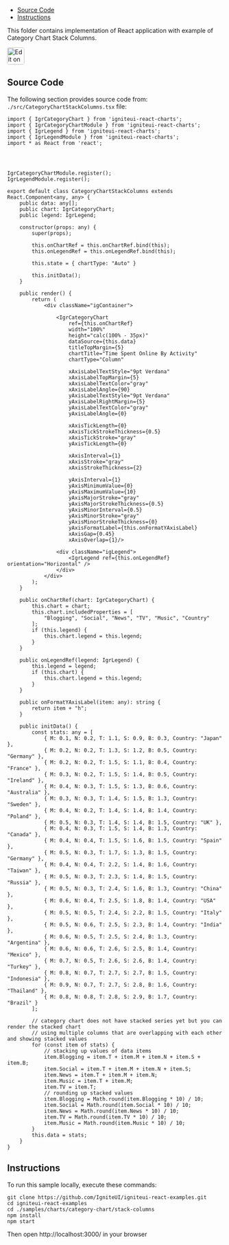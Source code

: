 <!-- NOTE: do not change this file because it will be auto re-generated from template file: -->
<!-- https://github.com/IgniteUI/igniteui-react-examples/tree/master/templates/sample/ReadMe.md -->

<!-- ## Table of Contents -->
<!-- - [Sample Preview](#Sample-Preview) -->
- [Source Code](#Source-Code)
- [Instructions](#Instructions)

This folder contains implementation of React application with example of Category Chart Stack Columns.
<!-- in the Category Chart component -->
<!-- [Category Chart](https://infragistics.com/Reactsite/components/category-chart.html) -->

<html lang="en" xmlns="http://www.w3.org/1999/xhtml">
    <body>
        <a target="_blank" href="https://codesandbox.io/s/github/IgniteUI/igniteui-react-examples/tree/master/samples/charts/category-chart/stack-columns?fontsize=14&hidenavigation=1&theme=dark&view=preview&file=/src/CategoryChartStackColumns.tsx" rel="noopener noreferrer">
            <img height="40px" style="border-radius: 0.25rem" alt="Edit on CodeSandbox" src="https://static.infragistics.com/xplatform/images/sandbox/code.png"/>
        </a>
        <!-- <a target="_blank"
href="https://codesandbox.io/s/github/IgniteUI/igniteui-react-examples/tree/master/samples/maps/geo-map/binding-csv-points?fontsize=14&hidenavigation=1&theme=dark&view=preview">
            <img alt="Edit Sample" src="https://codesandbox.io/static/img/play-codesandbox.svg"/>
        </a> -->
        <!-- <a target="_blank" style="margin-left: 0.5rem"
href="https://codesandbox.io/embed/github/IgniteUI/igniteui-react-examples/tree/master/samples/charts/category-chart/stack-columns?fontsize=14&hidenavigation=1&theme=dark&view=preview&file=/src/CategoryChartStackColumns.tsx">
            <img height="40px" style="border-radius: 5px" alt="View on CodeSandbox" src="https://static.infragistics.com/xplatform/images/sandbox/view.png"/>
        </a> -->
        <!-- <a target="_blank"
href="https://codesandbox.io/embed/github/IgniteUI/igniteui-react-examples/tree/master/samples/maps/geo-map/binding-csv-points?fontsize=14&hidenavigation=1&theme=dark&view=preview">
            <img alt="View on CodeSandbox" src="https://static.infragistics.com/xplatform/images/sandbox/view.png"/>
        </a>
https://codesandbox.io/embed/react-treemap-overview-rtb45
https://codesandbox.io/static/img/play-codesandbox.svg
https://codesandbox.io/embed/react-treemap-overview-rtb45?view=browser -->
    </body>
</html>

<!-- ## Sample Preview -->

<!-- <iframe
  src="https://codesandbox.io/embed/github/IgniteUI/igniteui-react-examples/tree/master/samples/charts/category-chart/stack-columns?fontsize=14&hidenavigation=1&theme=dark&view=preview&file=/src/CategoryChartStackColumns.tsx"
  style="width:100%; height:400px; border:0; border-radius: 4px; overflow:hidden;"
  allow="accelerometer; ambient-light-sensor; camera; encrypted-media; geolocation; gyroscope; hid; microphone; midi; payment; usb; vr"
  sandbox="allow-forms allow-modals allow-popups allow-presentation allow-same-origin allow-scripts"
></iframe> -->

## Source Code

The following section provides source code from:
`./src/CategoryChartStackColumns.tsx` file:

```tsx
import { IgrCategoryChart } from 'igniteui-react-charts';
import { IgrCategoryChartModule } from 'igniteui-react-charts';
import { IgrLegend } from 'igniteui-react-charts';
import { IgrLegendModule } from 'igniteui-react-charts';
import * as React from 'react';




IgrCategoryChartModule.register();
IgrLegendModule.register();

export default class CategoryChartStackColumns extends React.Component<any, any> {
    public data: any[];
    public chart: IgrCategoryChart;
    public legend: IgrLegend;

    constructor(props: any) {
        super(props);

        this.onChartRef = this.onChartRef.bind(this);
        this.onLegendRef = this.onLegendRef.bind(this);

        this.state = { chartType: "Auto" }

        this.initData();
    }

    public render() {
        return (
            <div className="igContainer">

                <IgrCategoryChart
                    ref={this.onChartRef}
                    width="100%"
                    height="calc(100% - 35px)"
                    dataSource={this.data}
                    titleTopMargin={5}
                    chartTitle="Time Spent Online By Activity"
                    chartType="Column"

                    xAxisLabelTextStyle="9pt Verdana"
                    xAxisLabelTopMargin={5}
                    xAxisLabelTextColor="gray"
                    xAxisLabelAngle={90}
                    yAxisLabelTextStyle="9pt Verdana"
                    yAxisLabelRightMargin={5}
                    yAxisLabelTextColor="gray"
                    yAxisLabelAngle={0}

                    xAxisTickLength={0}
                    xAxisTickStrokeThickness={0.5}
                    xAxisTickStroke="gray"
                    yAxisTickLength={0}

                    xAxisInterval={1}
                    xAxisStroke="gray"
                    xAxisStrokeThickness={2}

                    yAxisInterval={1}
                    yAxisMinimumValue={0}
                    yAxisMaximumValue={10}
                    yAxisMajorStroke="gray"
                    yAxisMajorStrokeThickness={0.5}
                    yAxisMinorInterval={0.5}
                    yAxisMinorStroke="gray"
                    yAxisMinorStrokeThickness={0}
                    yAxisFormatLabel={this.onFormatYAxisLabel}
                    xAxisGap={0.45}
                    xAxisOverlap={1}/>

                <div className="igLegend">
                    <IgrLegend ref={this.onLegendRef} orientation="Horizontal" />
                </div>
            </div>
        );
    }

    public onChartRef(chart: IgrCategoryChart) {
        this.chart = chart;
        this.chart.includedProperties = [
            "Blogging", "Social", "News", "TV", "Music", "Country"
        ];
        if (this.legend) {
            this.chart.legend = this.legend;
        }
    }

    public onLegendRef(legend: IgrLegend) {
        this.legend = legend;
        if (this.chart) {
            this.chart.legend = this.legend;
        }
    }

    public onFormatYAxisLabel(item: any): string {
        return item + "h";
    }

    public initData() {
        const stats: any = [
            { M: 0.1, N: 0.2, T: 1.1, S: 0.9, B: 0.3, Country: "Japan" },
            { M: 0.2, N: 0.2, T: 1.3, S: 1.2, B: 0.5, Country: "Germany" },
            { M: 0.2, N: 0.2, T: 1.5, S: 1.1, B: 0.4, Country: "France" },
            { M: 0.3, N: 0.2, T: 1.5, S: 1.4, B: 0.5, Country: "Ireland" },
            { M: 0.4, N: 0.3, T: 1.5, S: 1.3, B: 0.6, Country: "Australia" },
            { M: 0.3, N: 0.3, T: 1.4, S: 1.5, B: 1.3, Country: "Sweden" },
            { M: 0.4, N: 0.2, T: 1.4, S: 1.4, B: 1.4, Country: "Poland" },
            { M: 0.5, N: 0.3, T: 1.4, S: 1.4, B: 1.5, Country: "UK" },
            { M: 0.4, N: 0.3, T: 1.5, S: 1.4, B: 1.3, Country: "Canada" },
            { M: 0.4, N: 0.4, T: 1.5, S: 1.6, B: 1.5, Country: "Spain" },
            { M: 0.5, N: 0.3, T: 1.7, S: 1.3, B: 1.5, Country: "Germany" },
            { M: 0.4, N: 0.4, T: 2.2, S: 1.4, B: 1.6, Country: "Taiwan" },
            { M: 0.5, N: 0.3, T: 2.3, S: 1.4, B: 1.5, Country: "Russia" },
            { M: 0.5, N: 0.3, T: 2.4, S: 1.6, B: 1.3, Country: "China" },
            { M: 0.6, N: 0.4, T: 2.5, S: 1.8, B: 1.4, Country: "USA" },
            { M: 0.5, N: 0.5, T: 2.4, S: 2.2, B: 1.5, Country: "Italy" },
            { M: 0.5, N: 0.6, T: 2.5, S: 2.3, B: 1.4, Country: "India" },
            { M: 0.6, N: 0.5, T: 2.5, S: 2.4, B: 1.3, Country: "Argentina" },
            { M: 0.6, N: 0.6, T: 2.6, S: 2.5, B: 1.4, Country: "Mexico" },
            { M: 0.7, N: 0.5, T: 2.6, S: 2.6, B: 1.4, Country: "Turkey" },
            { M: 0.8, N: 0.7, T: 2.7, S: 2.7, B: 1.5, Country: "Indonesia" },
            { M: 0.9, N: 0.7, T: 2.7, S: 2.8, B: 1.6, Country: "Thailand" },
            { M: 0.8, N: 0.8, T: 2.8, S: 2.9, B: 1.7, Country: "Brazil" }
        ];

        // category chart does not have stacked series yet but you can render the stacked chart
        // using multiple columns that are overlapping with each other and showing stacked values
        for (const item of stats) {
            // stacking up values of data items
            item.Blogging = item.T + item.M + item.N + item.S + item.B;
            item.Social = item.T + item.M + item.N + item.S;
            item.News = item.T + item.M + item.N;
            item.Music = item.T + item.M;
            item.TV = item.T;
            // rounding up stacked values
            item.Blogging = Math.round(item.Blogging * 10) / 10;
            item.Social = Math.round(item.Social * 10) / 10;
            item.News = Math.round(item.News * 10) / 10;
            item.TV = Math.round(item.TV * 10) / 10;
            item.Music = Math.round(item.Music * 10) / 10;
        }
        this.data = stats;
    }
}

```

## Instructions
To run this sample locally, execute these commands:

```
git clone https://github.com/IgniteUI/igniteui-react-examples.git
cd igniteui-react-examples
cd ./samples/charts/category-chart/stack-columns
npm install
npm start

```

Then open http://localhost:3000/ in your browser

